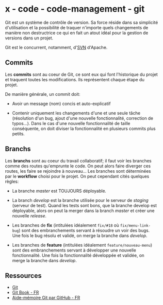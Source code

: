 # x - code - code-management - git

Git est un système de contrôle de version. Sa force réside dans sa simplicité
d'utilisation et la possibilité de traquer n'importe quels changements de
manière non destructrice ce qui en fait un atout idéal pour la gestion de
versions dans un projet.

Git est le concurrent, notamment, d'[SVN](https://subversion.apache.org)
d'Apache.

## Commits

Les **commits** sont au coeur de Git, ce sont eux qui font l'historique du
projet et traquent toutes les modifications. Ils représentent chaque étape du
projet.

De manière générale, un commit doit:

*   Avoir un message (nom) concis et auto-explicatif

*   Contenir uniquement les changements d'une et une seule tâche (résolution
    d'un bug, ajout d'une nouvelle fonctionnalité, correction de typos...).
    Dans le cas d'une nouvelle fonctionnalité de taille conséquente, on doit
    diviser la fonctionnalité en plusieurs commits plus petits.

## Branchs

Les **branchs** sont au coeur du travail collaboratif; il faut voir les
branches comme des routes qu'emprunte le code. On peut alors faire diverger ces
routes, les faire se rejoindre à nouveau... Les branches sont déterminées par
le **workflow** choisi pour le projet. On peut cependant cités quelques règles:

*   La branche *master* est TOUJOURS déployable.

*   La branch *develop* est la branche utilisée pour le serveur de *staging*
    (serveur de test). Quand les tests sont bons, que la branche develop est
    déployable, alors on peut la merger dans la branch *master* et créer une
    nouvelle *release*.

*   Les branches de **fix** (intitulées idéalement `fix/#18` où
    `fix/menu-link-bug`) sont des embranchements servant à résoudre un voir des
    bugs. Une fois le bug résolu et validé, on merge la branche dans *develop*.

*   Les branches de **feature** (intitulées idéalement `feature/nouveau-menu`)
    sont des embranchements servant à développer une nouvelle fonctionnalité.
    Une fois la fonctionnalité développée et validée, on merge la branche dans
    *develop*.

## Ressources

*   [Git](https://git-scm.com)
*   [Git Book - FR](https://git-scm.com/book/fr/v2)
*   [Aide-mémoire Git par GitHub - FR](https://training.github.com/kit/downloads/fr/github-git-cheat-sheet.pdf)
